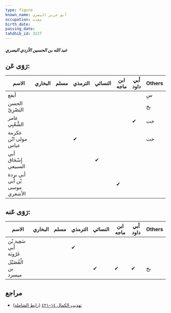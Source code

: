 ```yaml
---
type: figure
known_name: أبو حريز البصري
occupation: محدث
birth_date:
passing_date:
tahdhib_id: 3227
---
```

##### عبد الله بن الحسين الأزدي البصري

## رَوَى عَن:
| الاسم                          | البخاري | مسلم | الترمذي | النسائي | ابن ماجه | أبي داود | Others |
| ------------------------------ | ------- | ---- | ------- | ------- | -------- | -------- | ------ |
| أيفع                           |         |      |         |         |          |          | سِ     |
| الحسن البَصْرِيّ               |         |      |         |         |          |          | بخ     |
| عامر الشَّعْبِي                |         |      |         |         |          | ✔        | خت     |
| عكرمة مولى ابْن عباس           |         |      | ✔       |         |          |          | خت     |
| أبي إِسْحَاق السبيعي           |         |      |         | ✔       |          |          |        |
| أبي بردة بْن أَبي موسى الأشعري |         |      |         |         | ✔        |          |        |
## رَوَى عَنه:
| الاسم                    | البخاري | مسلم | الترمذي | النسائي | ابن ماجه | أبي داود | Others |
| ------------------------ | ------- | ---- | ------- | ------- | -------- | -------- | ------ |
| سَعِيد بْن أَبي عَرُوبَة |         |      | ✔       |         |          |          |        |
| الْفُضَيْل بن ميسرد      |         |      |         | ✔       | ✔        | ✔        | بخ     |
## مراجع
- [تهذيب الكمال ١٤-٤٢١](obsidian://open?vault=Tahdhib-al-Kamal&file=Figures/٣٢٢٧-عبد%20الله%20بن%20الحسين%20الأزدي%20البصري) ([رابط الشاملة](https://shamela.ws/book/3722/7349))